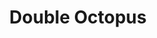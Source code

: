 ---
blog: https://doubleoctopus.com/blog
facebook: https://facebook.com/SecretDoubleOctopus
linkedin: https://linkedin.com/company/10259347
logohandle: doubleoctopus
sort: doubleoctopus
title: Double Octopus
twitter: https://x.com/double_octopus
website: https://doubleoctopus.com/
---